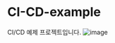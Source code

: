 # CI-CD-example
CI/CD 예제 프로젝트입니다.
![image](https://user-images.githubusercontent.com/76507547/230837545-6132d9c1-04d7-4414-981c-0aa0215a8618.png)
